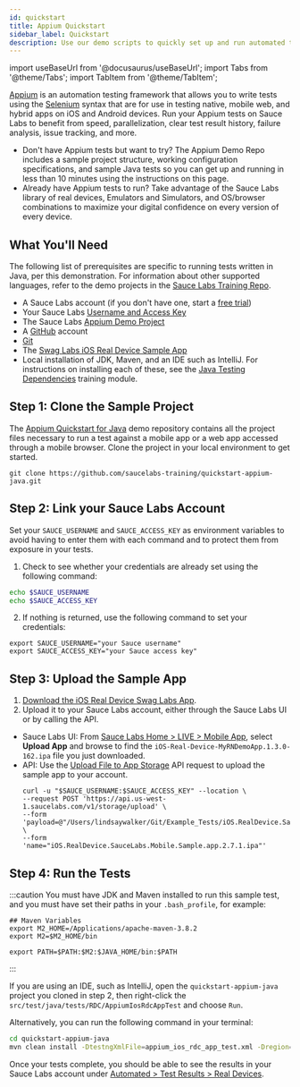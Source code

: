 ```yaml
---
id: quickstart
title: Appium Quickstart
sidebar_label: Quickstart
description: Use our demo scripts to quickly set up and run automated tests and view the results in Sauce Labs.
---
```


import useBaseUrl from '@docusaurus/useBaseUrl';
import Tabs from '@theme/Tabs';
import TabItem from '@theme/TabItem';

[Appium](http://appium.io/) is an automation testing framework that allows you to write tests using the [Selenium](https://www.selenium.dev) syntax that are for use in testing native, mobile web, and hybrid apps on iOS and Android devices. Run your Appium tests on Sauce Labs to benefit from speed, parallelization, clear test result history, failure analysis, issue tracking, and more.

- Don't have Appium tests but want to try? The Appium Demo Repo includes a sample project structure, working configuration specifications, and sample Java tests so you can get up and running in less than 10 minutes using the instructions on this page.
- Already have Appium tests to run? Take advantage of the Sauce Labs library of real devices, Emulators and Simulators, and OS/browser combinations to maximize your digital confidence on every version of every device.

## What You'll Need

The following list of prerequisites are specific to running tests written in Java, per this demonstration. For information about other supported languages, refer to the demo projects in the [Sauce Labs Training Repo](https://github.com/saucelabs-training).

- A Sauce Labs account (if you don't have one, start a [free trial](https://saucelabs.com/sign-up))
- Your Sauce Labs [Username and Access Key](https://app.saucelabs.com/user-settings)
- The Sauce Labs [Appium Demo Project](https://github.com/saucelabs-training/quickstart-appium-java)
- A [GitHub](https://github.com/signup?ref_cta=Sign+up&ref_loc=header+logged+out&ref_page=%2F&source=header-home) account
- [Git](https://git-scm.com/downloads)
- The [Swag Labs iOS Real Device Sample App](https://github.com/saucelabs/my-demo-app-rn/releases)
- Local installation of JDK, Maven, and an IDE such as IntelliJ. For instructions on installing each of these, see the [Java Testing Dependencies](https://training.saucelabs.com/codelabs/Module1-SeleniumJava/index.html?index=..%2F..SeleniumJava#4) training module.

## Step 1: Clone the Sample Project

The [Appium Quickstart for Java](https://github.com/saucelabs-training/quickstart-appium-java) demo repository contains all the project files necessary to run a test against a mobile app or a web app accessed through a mobile browser. Clone the project in your local environment to get started.

```
git clone https://github.com/saucelabs-training/quickstart-appium-java.git
```

## Step 2: Link your Sauce Labs Account

Set your `SAUCE_USERNAME` and `SAUCE_ACCESS_KEY` as environment variables to avoid having to enter them with each command and to protect them from exposure in your tests.

1. Check to see whether your credentials are already set using the following command:

```bash title="Check Environment Variables"
echo $SAUCE_USERNAME
echo $SAUCE_ACCESS_KEY
```

2. If nothing is returned, use the following command to set your credentials:

```
export SAUCE_USERNAME="your Sauce username"
export SAUCE_ACCESS_KEY="your Sauce access key"
```

## Step 3: Upload the Sample App

1. [Download the iOS Real Device Swag Labs App](https://github.com/saucelabs/sample-app-mobile/releases/download/2.7.1/iOS.RealDevice.SauceLabs.Mobile.Sample.app.2.7.1.ipa).
2. Upload it to your Sauce Labs account, either through the Sauce Labs UI or by calling the API.

- Sauce Labs UI: From [Sauce Labs Home > LIVE > Mobile App](https://app.saucelabs.com/live/app-testing), select **Upload App** and browse to find the `iOS-Real-Device-MyRNDemoApp.1.3.0-162.ipa` file you just downloaded.
- API: Use the [Upload File to App Storage](/dev/api/storage/#upload-file-to-app-storage) API request to upload the sample app to your account.
  ```title="Example API Upload Request"
  curl -u "$SAUCE_USERNAME:$SAUCE_ACCESS_KEY" --location \
  --request POST 'https://api.us-west-1.saucelabs.com/v1/storage/upload' \
  --form 'payload=@"/Users/lindsaywalker/Git/Example_Tests/iOS.RealDevice.SauceLabs.Mobile.Sample.app.2.7.1.ipa"' \
  --form 'name="iOS.RealDevice.SauceLabs.Mobile.Sample.app.2.7.1.ipa"'
  ```

## Step 4: Run the Tests

:::caution
You must have JDK and Maven installed to run this sample test, and you must have set their paths in your `.bash_profile`, for example:

```
## Maven Variables
export M2_HOME=/Applications/apache-maven-3.8.2
export M2=$M2_HOME/bin

export PATH=$PATH:$M2:$JAVA_HOME/bin:$PATH
```

:::

If you are using an IDE, such as IntelliJ, open the `quickstart-appium-java` project you cloned in step 2, then right-click the `src/test/java/tests/RDC/AppiumIosRdcAppTest` and choose `Run`.

Alternatively, you can run the following command in your terminal:

```bash title="Terminal Command"
cd quickstart-appium-java
mvn clean install -DtestngXmlFile=appium_ios_rdc_app_test.xml -Dregion=us
```

Once your tests complete, you should be able to see the results in your Sauce Labs account under [Automated > Test Results > Real Devices](https://app.saucelabs.com/dashboard/tests/rdc).

